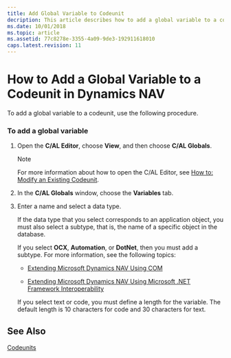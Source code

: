```yaml
---
title: Add Global Variable to Codeunit
decription: This article describes how to add a global variable to a codeunit. Start by selecting the C/AL Editor and then choose the C/AL Globals. 
ms.date: 10/01/2018
ms.topic: article
ms.assetid: 77c8278e-3355-4a09-9de3-192911618010
caps.latest.revision: 11
---
```

# How to Add a Global Variable to a Codeunit in Dynamics NAV
To add a global variable to a codeunit, use the following procedure.  
  
### To add a global variable  
  
1.  Open the **C/AL Editor**, choose **View**, and then choose **C/AL Globals**.  
  
    > [!NOTE]  
    >  For more information about how to open the C/AL Editor, see [How to: Modify an Existing Codeunit](How-to--Modify-an-Existing-Codeunit.md).  
  
2.  In the **C/AL Globals** window, choose the **Variables** tab.  
  
3.  Enter a name and select a data type.  
  
     If the data type that you select corresponds to an application object, you must also select a subtype, that is, the name of a specific object in the database.  
  
     If you select **OCX**, **Automation**, or **DotNet**, then you must add a subtype. For more information, see the following topics:  
  
    -   [Extending Microsoft Dynamics NAV Using COM](Extending-Microsoft-Dynamics-NAV-Using-COM.md)  
  
    -   [Extending Microsoft Dynamics NAV Using Microsoft .NET Framework Interoperability](Extending-Microsoft-Dynamics-NAV-Using-Microsoft-.NET-Framework-Interoperability.md)  
  
     If you select text or code, you must define a length for the variable. The default length is 10 characters for code and 30 characters for text.  
  
## See Also  
 [Codeunits](Codeunits.md)